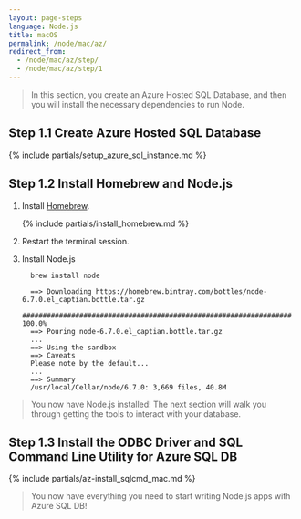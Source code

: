 ```yaml
---
layout: page-steps
language: Node.js
title: macOS
permalink: /node/mac/az/
redirect_from:
  - /node/mac/az/step/
  - /node/mac/az/step/1
---
```


> In this section, you create an Azure Hosted SQL Database, and then you will install the necessary dependencies to run Node.

## Step 1.1 Create Azure Hosted SQL Database

{% include partials/setup_azure_sql_instance.md %}

## Step 1.2 Install Homebrew and Node.js

1. Install [Homebrew](https://brew.sh/).

    {% include partials/install_homebrew.md %}

2. Restart the terminal session.

3. Install Node.js

    ```terminal
      brew install node
    ```

    ```results
      ==> Downloading https://homebrew.bintray.com/bottles/node-6.7.0.el_captian.bottle.tar.gz
      ################################################################## 100.0%
      ==> Pouring node-6.7.0.el_captian.bottle.tar.gz
      ...
      ==> Using the sandbox
      ==> Caveats
      Please note by the default...
      ...
      ==> Summary
      /usr/local/Cellar/node/6.7.0: 3,669 files, 40.8M
    ```

> You now have Node.js installed! The next section will walk you through getting the tools to interact with your database.

## Step 1.3 Install the ODBC Driver and SQL Command Line Utility for Azure SQL DB

{% include partials/az-install_sqlcmd_mac.md %}

> You now have everything you need to start writing Node.js apps with Azure SQL DB!

